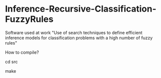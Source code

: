 # Inference-Recursive-Classification-FuzzyRules
Software used at work "Use of search techniques to define efficient inference models for classification problems with a high number of fuzzy rules"

How to compile?

cd src

make


